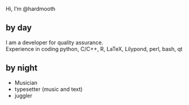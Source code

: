<!---
hardmooth/hardmooth is a ✨ special ✨ repository because its `README.md` (this file) appears on your GitHub profile.
You can click the Preview link to take a look at your changes.
--->

Hi, I’m @hardmooth

## by day

I am a developer for quality assurance.<br>
Experience in coding python, C/C++, R, LaTeX, Lilypond, perl, bash, qt

## by night

- Musician
- typesetter (music and text)
- juggler
